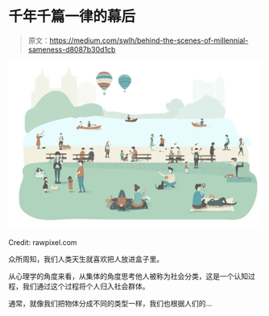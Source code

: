 # 千年千篇一律的幕后

> 原文：<https://medium.com/swlh/behind-the-scenes-of-millennial-sameness-d8087b30d1cb>

![](img/c71c5bafe0ad9c20c62945f7319d3f1c.png)

Credit: rawpixel.com

众所周知，我们人类天生就喜欢把人放进盒子里。

从心理学的角度来看，从集体的角度思考他人被称为社会分类，这是一个认知过程，我们通过这个过程将个人归入社会群体。

通常，就像我们把物体分成不同的类型一样，我们也根据人们的…